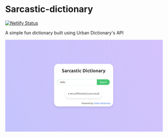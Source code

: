 # Sarcastic-dictionary

[![Netlify Status](https://api.netlify.com/api/v1/badges/c1cd4abc-0653-4040-ab6a-4e992dfa540e/deploy-status)](https://app.netlify.com/sites/sarcastic-dictionary/deploys)

A simple fun dictionary built using Urban Dictionary's API

![screenshot](ss.png)
